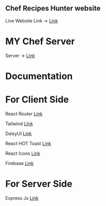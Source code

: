 
## Chef Recipes  Hunter website

Live Website Link -> [Link]()


# MY Chef Server 

Server -> [Link]("https://chef-server-kamrul25.vercel.app/chef")

# Documentation 

# For Client Side
React Router [Link](https://reactrouter.com/en/main/start/tutorial)

Tailwind [LInk](https://tailwindcss.com/docs/)

DaisyUI [Link](https://react-hot-toast.com/)

React HOT Toast [Link](https://daisyui.com/)

React Icons [Link](https://react-icons.github.io/react-icons/)

Firebase [Link](https://firebase.google.com/)


# For Server Side 
Express Js [Link](https://expressjs.com/)
